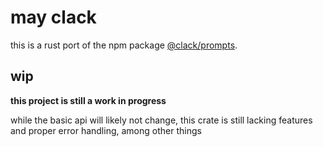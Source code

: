 # may clack

this is a rust port of the npm package [@clack/prompts](https://www.npmjs.com/package/@clack/prompts).

## wip

**this project is still a work in progress**

while the basic api will likely not change, this crate is still lacking features and proper error handling, among other things
